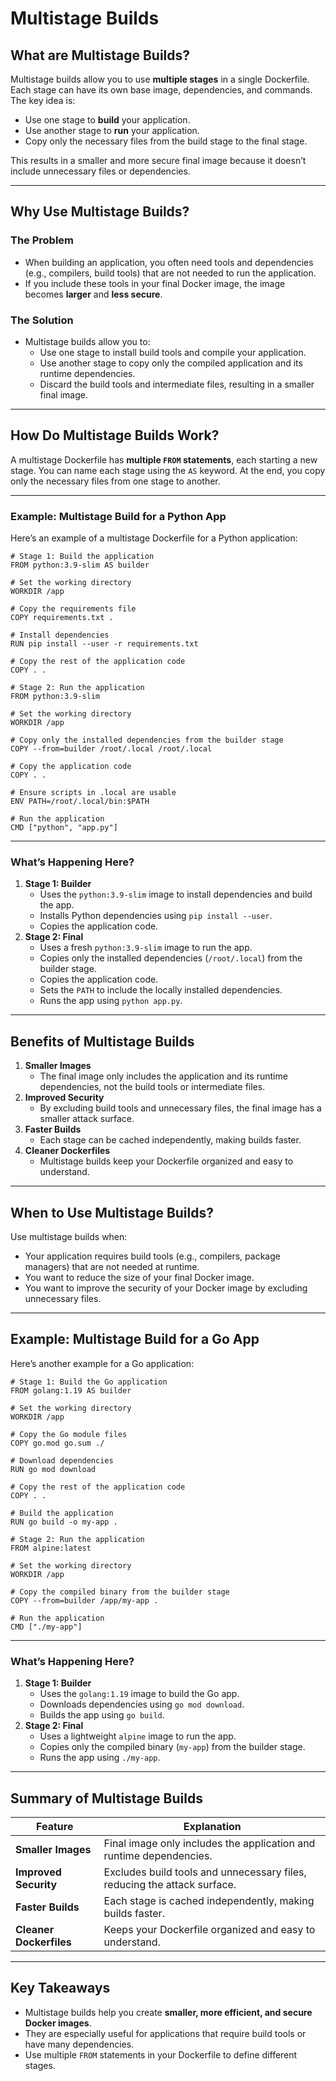 # **Multistage Builds**

## **What are Multistage Builds?**

Multistage builds allow you to use **multiple stages** in a single Dockerfile. Each stage can have its own base image, dependencies, and commands. The key idea is:

- Use one stage to **build** your application.
- Use another stage to **run** your application.
- Copy only the necessary files from the build stage to the final stage.

This results in a smaller and more secure final image because it doesn’t include unnecessary files or dependencies.

---

## **Why Use Multistage Builds?**

### **The Problem**

- When building an application, you often need tools and dependencies (e.g., compilers, build tools) that are not needed to run the application.
- If you include these tools in your final Docker image, the image becomes **larger** and **less secure**.

### **The Solution**

- Multistage builds allow you to:
    - Use one stage to install build tools and compile your application.
    - Use another stage to copy only the compiled application and its runtime dependencies.
    - Discard the build tools and intermediate files, resulting in a smaller final image.

---

## **How Do Multistage Builds Work?**

A multistage Dockerfile has **multiple `FROM` statements**, each starting a new stage. You can name each stage using the `AS` keyword. At the end, you copy only the necessary files from one stage to another.

---

### **Example: Multistage Build for a Python App**

Here’s an example of a multistage Dockerfile for a Python application:



```
# Stage 1: Build the application
FROM python:3.9-slim AS builder

# Set the working directory
WORKDIR /app

# Copy the requirements file
COPY requirements.txt .

# Install dependencies
RUN pip install --user -r requirements.txt

# Copy the rest of the application code
COPY . .

# Stage 2: Run the application
FROM python:3.9-slim

# Set the working directory
WORKDIR /app

# Copy only the installed dependencies from the builder stage
COPY --from=builder /root/.local /root/.local

# Copy the application code
COPY . .

# Ensure scripts in .local are usable
ENV PATH=/root/.local/bin:$PATH

# Run the application
CMD ["python", "app.py"]
```

---

### **What’s Happening Here?**

1. **Stage 1: Builder**
    - Uses the `python:3.9-slim` image to install dependencies and build the app.
    - Installs Python dependencies using `pip install --user`.
    - Copies the application code.
2. **Stage 2: Final**
    - Uses a fresh `python:3.9-slim` image to run the app.
    - Copies only the installed dependencies (`/root/.local`) from the builder stage.
    - Copies the application code.
    - Sets the `PATH` to include the locally installed dependencies.
    - Runs the app using `python app.py`.

---

## **Benefits of Multistage Builds**

1. **Smaller Images**
    - The final image only includes the application and its runtime dependencies, not the build tools or intermediate files.
2. **Improved Security**
    - By excluding build tools and unnecessary files, the final image has a smaller attack surface.
3. **Faster Builds**
    - Each stage can be cached independently, making builds faster.
4. **Cleaner Dockerfiles**
    - Multistage builds keep your Dockerfile organized and easy to understand.

---

## **When to Use Multistage Builds?**

Use multistage builds when:

- Your application requires build tools (e.g., compilers, package managers) that are not needed at runtime.
- You want to reduce the size of your final Docker image.
- You want to improve the security of your Docker image by excluding unnecessary files.

---

## **Example: Multistage Build for a Go App**

Here’s another example for a Go application:



```
# Stage 1: Build the Go application
FROM golang:1.19 AS builder

# Set the working directory
WORKDIR /app

# Copy the Go module files
COPY go.mod go.sum ./

# Download dependencies
RUN go mod download

# Copy the rest of the application code
COPY . .

# Build the application
RUN go build -o my-app .

# Stage 2: Run the application
FROM alpine:latest

# Set the working directory
WORKDIR /app

# Copy the compiled binary from the builder stage
COPY --from=builder /app/my-app .

# Run the application
CMD ["./my-app"]
```

---

### **What’s Happening Here?**

1. **Stage 1: Builder**
    - Uses the `golang:1.19` image to build the Go app.
    - Downloads dependencies using `go mod download`.
    - Builds the app using `go build`.
2. **Stage 2: Final**
    - Uses a lightweight `alpine` image to run the app.
    - Copies only the compiled binary (`my-app`) from the builder stage.
    - Runs the app using `./my-app`.

---

## **Summary of Multistage Builds**

| **Feature** | **Explanation** |
| --- | --- |
| **Smaller Images** | Final image only includes the application and runtime dependencies. |
| **Improved Security** | Excludes build tools and unnecessary files, reducing the attack surface. |
| **Faster Builds** | Each stage is cached independently, making builds faster. |
| **Cleaner Dockerfiles** | Keeps your Dockerfile organized and easy to understand. |

---

## **Key Takeaways**

- Multistage builds help you create **smaller, more efficient, and secure Docker images**.
- They are especially useful for applications that require build tools or have many dependencies.
- Use multiple `FROM` statements in your Dockerfile to define different stages.